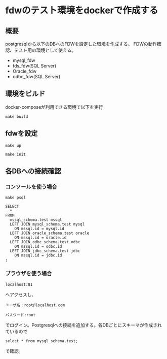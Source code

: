 # fdwのテスト環境をdockerで作成する
## 概要
postgresqlから以下のDBへのFDWを設定した環境を作成する。
FDWの動作確認、テスト用の環境として使える。
* mysql_fdw
* tds_fdw(SQL Server)
* Oracle_fdw
* odbc_fdw(SQL Server)

## 環境をビルド
docker-composeが利用できる環境で以下を実行

`make build`

## fdwを設定
`make up`

`make init`

## 各DBへの接続確認
### コンソールを使う場合
`make psql`

```
SELECT
  * 
FROM
  mssql_schema.test mssql 
  LEFT JOIN mysql_schema.test mysql 
    ON mssql.id = mysql.id
  LEFT JOIN oracle_schema.test oracle 
    ON mssql.id = oracle.id
  LEFT JOIN odbc_schema.test odbc 
    ON mssql.id = odbc.id
  LEFT JOIN jdbc_schema.test jdbc 
    ON mssql.id = jdbc.id
;
```

### ブラウザを使う場合
`localhost:81`

へアクセスし、

`ユーザ名：root@localhost.com`

`パスワード:root`

でログイン。Postgresqlへの接続を追加する。各DBごとにスキーマが作成されているので

`select * from mysql_schema.test;`

で確認。
